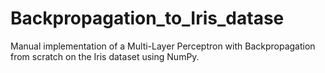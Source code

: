 # Backpropagation_to_Iris_datase

 Manual implementation of a Multi-Layer Perceptron with Backpropagation from scratch on the Iris dataset using NumPy.